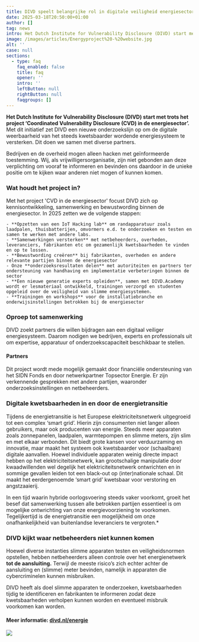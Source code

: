 ```yaml
---
title: DIVD speelt belangrijke rol in digitale veiligheid energiesector door unieke positie
date: 2025-03-18T20:50:00+01:00
author: []
tag: news
intro: Het Dutch Institute for Vulnerability Disclosure (DIVD) start met trots het project ‘Coordinated Vulnerability Disclosure (CVD) in de energiesector’. Met dit initiatief zet DIVD een nieuwe onderzoekslijn op om de digitale weerbaarheid van het steeds kwetsbaarder wordende energiesysteem te versterken. Dit doen we samen met diverse partners.
image: /images/articles/Energyproject%20-%20website.jpg
alt: ''
case: null
sections:
  - type: faq
    faq_enabled: false
    title: faq
    opener: ''
    intro: ''
    leftButton: null
    rightButton: null
    faqgroups: []
---
```

**Het Dutch Institute for Vulnerability Disclosure (DIVD) start met trots het project ‘Coordinated Vulnerability Disclosure (CVD) in de energiesector’.** Met dit initiatief zet DIVD een nieuwe onderzoekslijn op om de digitale weerbaarheid van het steeds kwetsbaarder wordende energiesysteem te versterken. Dit doen we samen met diverse partners. 

Bedrijven en de overheid mogen alleen hacken met geïnformeerde toestemming. Wij, als vrijwilligersorganisatie, zijn niet gebonden aan deze verplichting om vooraf te informeren en bevinden ons daardoor in de unieke positie om te kijken waar anderen niet mogen of kunnen komen. 

### **Wat houdt het project in?**

Met het project 'CVD in de energiesector' focust DIVD zich op kennisontwikkeling, samenwerking en bewustwording binnen de energiesector. In 2025 zetten we de volgende stappen:

    - **Opzetten van een IoT Hacking lab** om randapparatuur zoals laadpalen, thuisbatterijen, omvormers e.d. te onderzoeken en testen en samen te werken met andere labs. 
    - **Samenwerkingen versterken** met netbeheerders, overheden, leveranciers, fabrikanten etc om gezamenlijk kwetsbaarheden te vinden en op te lossen. 
    - **Bewustwording creëren** bij fabrikanten, overheden en andere relevante partijen binnen de energiesector 
    - Onze **onderzoeksresultaten delen** met autoriteiten en partners ter ondersteuning van handhaving en implementatie verbeteringen binnen de sector
    - **Een nieuwe generatie experts opleiden**, samen met DIVD.Academy wordt er lesmateriaal ontwikkeld, trainingen verzorgd en studenten opgeleid over de veiligheid van slimme energiesystemen.
    - **Trainingen en workshops** voor de installatiebranche en onderwijsinstellingen betrokken bij de energiesector

### **Oproep tot samenwerking**

DIVD zoekt partners die willen bijdragen aan een digitaal veiliger energiesysteem. Daarom nodigen we bedrijven, experts en professionals uit om expertise, apparatuur of onderzoekscapaciteit beschikbaar te stellen. 

#### **Partners**

Dit project wordt mede mogelijk gemaakt door financiële ondersteuning van het SIDN Fonds en door netwerkpartner Topsector Energie. Er zijn verkennende gesprekken met andere partijen, waaronder onderzoeksinstellingen en netbeheerders. 

### **Digitale kwetsbaarheden in en door de energietransitie**

Tijdens de energietransitie is het Europese elektriciteitsnetwerk uitgegroeid tot een complex ‘smart grid’. Hierin zijn consumenten niet langer alleen gebruikers, maar ook producenten van energie. Steeds meer apparaten zoals zonnepanelen, laadpalen, warmtepompen en slimme meters, zijn slim en met elkaar verbonden. Dit biedt grote kansen voor verduurzaming en innovatie, maar maakt het systeem ook kwetsbaarder voor (schaalbare) digitale aanvallen. 
Hoewel individuele apparaten weinig directe impact hebben op het elektriciteitsnetwerk, kan grootschalige manipulatie door kwaadwillenden wel degelijk het elektriciteitsnetwerk ontwrichten en in sommige gevallen leiden tot een black-out op (inter)nationale schaal. Dit maakt het eerdergenoemde ‘smart grid’ kwetsbaar voor verstoring en angstzaaierij.

In een tijd waarin hybride oorlogsvoering steeds vaker voorkomt, groeit het besef dat samenwerking tussen alle betrokken partijen essentieel is om mogelijke ontwrichting van onze energievoorziening te voorkomen. Tegelijkertijd is de energietransitie een mogelijkheid om onze onafhankelijkheid van buitenlandse leveranciers te vergroten.*

### **DIVD kijkt waar netbeheerders niet kunnen komen**

Hoewel diverse instanties slimme apparaten testen en veiligheidsnormen opstellen, hebben netbeheerders alleen controle over het energienetwerk **tot de aansluiting.** Terwijl de meeste risico’s zich echter achter de aansluiting en (slimme) meter bevinden, namelijk in apparaten die cybercriminelen kunnen misbruiken.

DIVD heeft als doel slimme apparaten te onderzoeken, kwetsbaarheden tijdig te identificeren en fabrikanten te informeren zodat deze kwetsbaarheden verholpen kunnen worden en eventueel misbruik voorkomen kan worden. 

#### Meer informatie: [divd.nl/energie](https://www.divd.nl/energie/) 

![](/images/articles/Energyproject%20-%20website.jpg)
